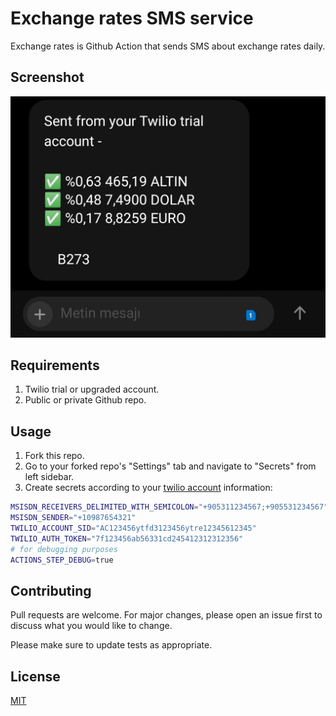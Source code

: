 # Exchange rates SMS service

Exchange rates is Github Action that sends SMS about exchange rates daily.

## Screenshot

![Sent from twilio account screenshot](./art/screenshot.png)

## Requirements

1. Twilio trial or upgraded account.
2. Public or private Github repo.

## Usage

1. Fork this repo.
2. Go to your forked repo's "Settings" tab and navigate to "Secrets" from left sidebar.
3. Create secrets according to your [twilio account](https://www.twilio.com/console) information:

```bash
MSISDN_RECEIVERS_DELIMITED_WITH_SEMICOLON="+905311234567;+905531234567"
MSISDN_SENDER="+10987654321"
TWILIO_ACCOUNT_SID="AC123456ytfd3123456ytre12345612345"
TWILIO_AUTH_TOKEN="7f123456ab56331cd245412312312356"
# for debugging purposes
ACTIONS_STEP_DEBUG=true
```

## Contributing

Pull requests are welcome. For major changes, please open an issue first to discuss what you would like to change.

Please make sure to update tests as appropriate.

## License

[MIT](https://choosealicense.com/licenses/mit/)